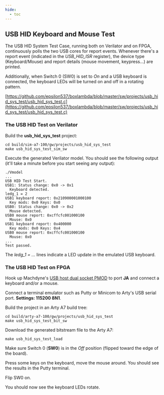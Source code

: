 ```yaml
---
hide:
  - toc
---
```


## USB HID Keyboard and Mouse Test

The USB HID System Test Case, running both on Verilator and on FPGA, continuously polls the two USB cores for report events. Whenever there's a report event (indicated in the *USB_HID_ISR* register), the device type (Keyboard/Mouse) and report details (mouse movement, keypress...) are printed.

Additionally, when Switch 0 (SW0) is set to *On* and a USB keyboard is connected, the keyboard LEDs will be turned on and off in a rotating pattern.

[https://github.com/epsilon537/boxlambda/blob/master/sw/projects/usb_hid_sys_test/usb_hid_sys_test.c](https://github.com/epsilon537/boxlambda/blob/master/sw/projects/usb_hid_sys_test/usb_hid_sys_test.c)

### The USB HID Test on Verilator

Build the **usb_hid_sys_test** project:

```
cd build/sim-a7-100/gw/projects/usb_hid_sys_test
make usb_hid_sys_test_sim_sw
```

Execute the generated Verilator model. You should see the following output (it'll take a minute before you start seeing any output):

```
./Vmodel
...
USB HID Test Start.
USB1: Status change: 0x0 -> 0x1
  Keyboard detected.
ledg_1 = 2
USB1 keyboard report: 0x210900001000100
  Key mods: 0x0 Keys: 0x0
USB0: Status change: 0x0 -> 0x2
  Mouse detected.
USB0 mouse report: 0xcffcfc001000100
  Mouse: 0x0
USB1 keyboard report: 0x400000
  Key mods: 0x0 Keys: 0x4
USB0 mouse report: 0xcffcfc001000100
  Mouse: 0x0
...
Test passed.
```

The *ledg_1 = ...* lines indicate a LED update in the emulated USB keyboard.

### The USB HID Test on FPGA

Hook up Machdyne's [USB host dual socket PMOD](https://machdyne.com/product/usb-host-dual-socket-pmod/) to port **JA** and connect a keyboard and/or a mouse.

Connect a terminal emulator such as Putty or Minicom to Arty's USB serial port. **Settings: 115200 8N1**.

Build the project in an Arty A7 build tree:

```
cd build/arty-a7-100/gw/projects/usb_hid_sys_test
make usb_hid_sys_test_bit_sw
```

Download the generated bitstream file to the Arty A7:

```
make usb_hid_sys_test_load
```

Make sure Switch 0 (**SW0**) is in the *Off* position (flipped toward the edge of the board).

Press some keys on the keyboard, move the mouse around. You should see the results in the Putty terminal.

Flip SW0 on.

You should now see the keyboard LEDs rotate.

